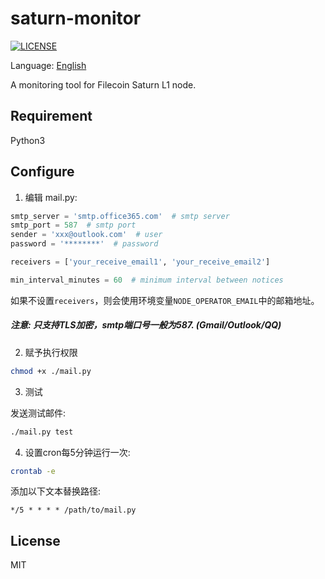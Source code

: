 # saturn-monitor
[![LICENSE](https://img.shields.io/github/license/qianhh/saturn-monitor)](./LICENSE "LICENSE")

Language: [English](./README.md)

A monitoring tool for Filecoin Saturn L1 node.

## Requirement
Python3

## Configure
1. 编辑 mail.py:
```python
smtp_server = 'smtp.office365.com'  # smtp server
smtp_port = 587  # smtp port
sender = 'xxx@outlook.com'  # user
password = '********'  # password

receivers = ['your_receive_email1', 'your_receive_email2']

min_interval_minutes = 60  # minimum interval between notices
```
如果不设置```receivers```，则会使用环境变量```NODE_OPERATOR_EMAIL```中的邮箱地址。

##### 注意: 只支持TLS加密，smtp端口号一般为587. (Gmail/Outlook/QQ)

2. 赋予执行权限
```bash
chmod +x ./mail.py
```

3. 测试

发送测试邮件:
```bash
./mail.py test
```

4. 设置cron每5分钟运行一次:
```bash
crontab -e
```

添加以下文本替换路径:
```
*/5 * * * * /path/to/mail.py
```

## License
MIT